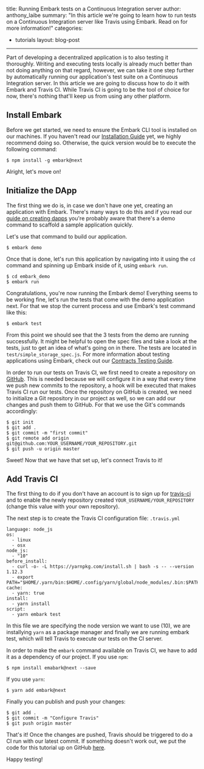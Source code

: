 title: Running Embark tests on a Continuous Integration server
author: anthony_laibe
summary: "In this article we're going to learn how to run tests on a Continuous Integration server like Travis using Embark. Read on for more information!"
categories:
  - tutorials
layout: blog-post
---

Part of developing a decentralized application is to also testing it thoroughly. Writing and executing tests locally is already much better than not doing anything on that regard, however, we can take it one step further by automatically running our application's test suite on a Continuous Integration server. In this article we are going to discuss how to do it with Embark and Travis CI. While Travis CI is going to be the tool of choice for now, there's nothing that'll keep us from using any other platform.

## Install Embark

Before we get started, we need to ensure the Embark CLI tool is installed on our machines. If you haven't read our [Installation Guide](/docs/installation.html) yet, we highly recommend doing so. Otherwise, the quick version would be to execute the following command:

```
$ npm install -g embark@next
```

Alright, let's move on!

## Initialize the DApp

The first thing we do is, in case we don't have one yet, creating an application with Embark. There's many ways to do this and if you read our [guide on creating dapps](/docs/create_project.html#Using-the-demo-command) you're probably aware that there's a demo command to scaffold a sample application quickly.

Let's use that command to build our application.

```
$ embark demo
```

Once that is done, let's run this application by navigating into it using the `cd` command and spinning up Embark inside of it, using `embark run`.

```
$ cd embark_demo
$ embark run
```

Congratulations, you're now running the Embark demo! Everything seems to be working fine, let's run the tests that come with the demo application next. For that we stop the current process and use Embark's test command like this:

```
$ embark test
```

From this point we should see that the 3 tests from the demo are running successfully. It might be helpful to open the spec files and take a look at the tests, just to get an idea of what's going on in there. The tests are located in `test/simple_storage_spec.js`. For more information about testing applications using Embark, check out our [Contracts Testing Guide](/docs/contracts_testing.html).

In order to run our tests on Travis CI, we first need to create a repository on [GitHub](https://github.com/). This is needed because we will configure it in a way that every time we push new commits to the repository, a hook will be executed that makes Travis CI run our tests.
Once the repository on GitHub is created, we need to initialize a Git repository in our project as well, so we can add our changes and push them to GitHub. For that we use the Git's commands accordingly:

```
$ git init
$ git add .
$ git commit -m "first commit"
$ git remote add origin git@github.com:YOUR_USERNAME/YOUR_REPOSITORY.git
$ git push -u origin master
```

Sweet! Now that we have that set up, let's connect Travis to it!

## Add Travis CI

The first thing to do if you don't have an account is to sign up for [travis-ci](https://travis-ci.org) and to enable the newly repository created
`YOUR_USERNAME/YOUR_REPOSITORY` (change this value with your own repository).

The next step is to create the Travis CI configuration file: `.travis.yml`

```
language: node_js
os:
  - linux
  - osx
node_js:
  - "10"
before_install:
  - curl -o- -L https://yarnpkg.com/install.sh | bash -s -- --version 1.12.3
  - export PATH="$HOME/.yarn/bin:$HOME/.config/yarn/global/node_modules/.bin:$PATH"
cache:
  - yarn: true
install:
  - yarn install
script:
  - yarn embark test
```

In this file we are specifying the node version we want to use (10), we are installying `yarn` as a package manager and finally we are running embark test, which will tell Travis to execute our tests on the CI server.

In order to make the `embark` command available on Travis CI, we have to add it as a dependency of our project.
If you use `npm`:

```
$ npm install emabark@next --save
```

If you use `yarn`:

```
$ yarn add embark@next
```

Finally you can publish and push your changes:

```
$ git add .
$ git commit -m "Configure Travis"
$ git push origin master
```


That's it! Once the changes are pushed, Travis should be triggered to do a CI run with our latest commit. If something doesn't work out, we put the code for this tutorial up on GitHub [here](https://github.com/alaibe/embark-demo-travis).

Happy testing!
